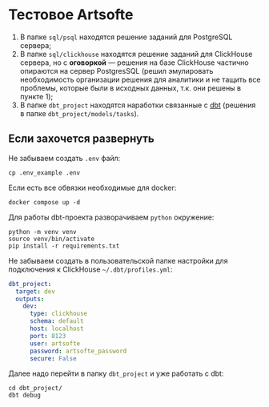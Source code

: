 # Тестовое Artsofte

1. В папке `sql/psql` находятся решение заданий для PostgreSQL сервера;
2. В папке `sql/clickhouse` находятся решение заданий для ClickHouse сервера, но с **оговоркой** — решения на базе ClickHouse частично опираются на сервер PostgresSQL (решил эмулировать необходимость организации решения для аналитики и не тащить все проблемы, которые были в исходных данных, т.к. они решены в пункте 1);
3. В папке `dbt_project` находятся наработки связанные с [dbt](https://www.getdbt.com/) (решения в папке ``dbt_project/models/tasks``).

## Если захочется развернуть

Не забываем создать `.env` файл:

```shell
cp .env_example .env
```

Если есть все обвязки необходимые для docker:

```shell
docker compose up -d
```

Для работы dbt-проекта разворачиваем `python` окружение:

```shell
python -m venv venv
source venv/bin/activate
pip install -r requirements.txt
```

Не забываем создать в пользовательской папке настройки для подключения к ClickHouse `~/.dbt/profiles.yml`:

```yaml
dbt_project:
  target: dev
  outputs:
    dev:
      type: clickhouse
      schema: default
      host: localhost
      port: 8123
      user: artsofte
      password: artsofte_password
      secure: False
```

Далее надо перейти в папку `dbt_project` и уже работать с dbt:

```shell
cd dbt_project/
dbt debug
```
